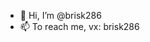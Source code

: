 - 👋 Hi, I’m @brisk286
- 📫 To reach me, vx: brisk286 

<!---
brisk286/brisk286 is a ✨ special ✨ repository because its `README.md` (this file) appears on your GitHub profile.
You can click the Preview link to take a look at your changes.
--->
